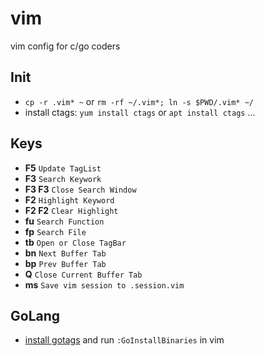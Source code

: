 # vim
vim config for c/go coders

## Init
* `cp -r .vim* ~` or `rm -rf ~/.vim*; ln -s $PWD/.vim* ~/`
* install ctags: `yum install ctags` or `apt install ctags` ...

## Keys
* **F5** `Update TagList`
* **F3** `Search Keywork`
* **F3 F3** `Close Search Window`
* **F2** `Highlight Keyword`
* **F2 F2** `Clear Highlight`
* **fu** `Search Function`
* **fp** `Search File`
* **tb** `Open or Close TagBar`
* **bn** `Next Buffer Tab`
* **bp** `Prev Buffer Tab`
* **Q** `Close Current Buffer Tab`
* **ms** `Save vim session to .session.vim`

## GoLang
* [install gotags](https://github.com/jstemmer/gotags.git) and run `:GoInstallBinaries` in vim
